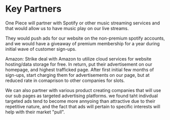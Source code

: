 # Key Partners
<p>One Piece will partner with Spotify or other music streaming services and that would allow us to have music play on our live streams.<p>
  They would push ads for our website on the non-premium spotify accounts, and we would have a giveaway of premium membership for a year during initial wave of customer sign-ups.
  <br>
  <p>Amazon: Strike deal with Amazon to utilize cloud services for website hosting/data storage for free. In return, put their advertisement on our homepage, and highest trafficked page. After first initial few months of sign-ups, start charging them for advertisements on our page, but at reduced rate in comaprison to other companies for slots.
<br>
    <p>We can also partner with various product creating companies that will use our sub pages as targeted advertising platforms. we found taht indivdual targeted ads tend to become more annyoing than attractive due to their repetitive nature, and the fact that ads will pertain to specific interests will help with their market "pull".

